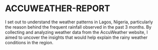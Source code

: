 # ACCUWEATHER-REPORT
I set out to understand the weather patterns in Lagos, Nigeria, particularly the reason behind the frequent rainfall observed in the past 3 months. By collecting and analyzing weather data from the AccuWeather website, I aimed to uncover the insights that would help explain the rainy weather conditions in the region.
